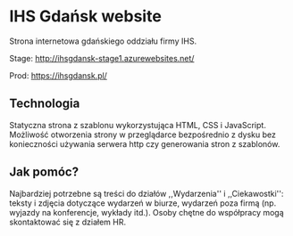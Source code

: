 # IHS Gdańsk website

Strona internetowa gdańskiego oddziału firmy IHS.

Stage: http://ihsgdansk-stage1.azurewebsites.net/

Prod: https://ihsgdansk.pl/

## Technologia

Statyczna strona z szablonu wykorzystująca HTML, CSS i JavaScript. Możliwość otworzenia strony w przeglądarce bezpośrednio z dysku bez konieczności używania serwera http czy generowania stron z szablonów.

## Jak pomóc?

Najbardziej potrzebne są treści do działów ,,Wydarzenia'' i ,,Ciekawostki'': teksty i zdjęcia dotyczące wydarzeń w biurze, wydarzeń poza firmą (np. wyjazdy na konferencje, wykłady itd.). Osoby chętne do współpracy mogą skontaktować się z działem HR.
